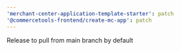 ```yaml
---
'merchant-center-application-template-starter': patch
'@commercetools-frontend/create-mc-app': patch
---
```


Release to pull from main branch by default
